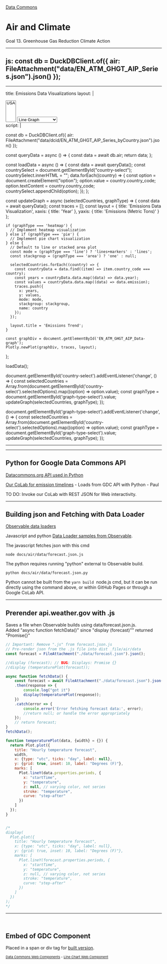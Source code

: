 [Data Commons](../)

# Air and Climate

Goal 13. Greenhouse Gas Reduction Climate Action

---
js:
const db = DuckDBClient.of({ air: FileAttachment("data/EN_ATM_GHGT_AIP_Series.json").json() });
---

---
title: Emissions Data Visualizations
layout: |
  <div>
    <select id="country-select" multiple>
      <option value="USA">USA</option>
      <!-- Add options dynamically using JavaScript -->
    </select>
    <select id="graph-type-select">
      <option value="line">Line Graph</option>
      <option value="heatmap">Heatmap</option>
      <option value="area">Stacked Area Plot</option>
      <option value="pie">Pie Chart</option>
    </select>
    <div id="EN_ATM_GHGT_AIP_Data-graph"></div>
  </div>
script: |
    
  const db = DuckDBClient.of({ air: FileAttachment("data/dcid/EN_ATM_GHGT_AIP_Series_byCountry.json").json() });

  const queryData = async () => {
    const data = await db.air;
    return data;
  };

  const loadData = async () => {
    const data = await queryData();
    const countrySelect = document.getElementById("country-select");
    countrySelect.innerHTML = "";
    data.forEach((country) => {
      const option = document.createElement("option");
      option.value = country.country_code;
      option.textContent = country.country_code;
      countrySelect.appendChild(option);
    });
  };

  const updateGraph = async (selectedCountries, graphType) => {
    const data = await queryData();
    const traces = [];
    const layout = {
      title: 'Emissions Data Visualization',
      xaxis: { title: 'Year' },
      yaxis: { title: 'Emissions (Metric Tons)' }
    };

    if (graphType === 'heatmap') {
      // Implement heatmap visualization
    } else if (graphType === 'pie') {
      // Implement pie chart visualization
    } else {
      // Default to line or stacked area plot
      const mode = (graphType === 'line') ? 'lines+markers' : 'lines';
      const stackgroup = (graphType === 'area') ? 'one' : null;

      selectedCountries.forEach((country) => {
        const countryData = data.find((item) => item.country_code === country);
        const years = countryData.data.map((data) => data.year);
        const values = countryData.data.map((data) => data.emission);
        traces.push({
          x: years,
          y: values,
          mode: mode,
          stackgroup: stackgroup,
          name: country
        });
      });

      layout.title = 'Emissions Trend';
    }

    const graphDiv = document.getElementById('EN_ATM_GHGT_AIP_Data-graph');
    Plotly.newPlot(graphDiv, traces, layout);
  };

  loadData();

  document.getElementById('country-select').addEventListener('change', () => {
    const selectedCountries = Array.from(document.getElementById('country-select').selectedOptions).map((option) => option.value);
    const graphType = document.getElementById('graph-type-select').value;
    updateGraph(selectedCountries, graphType);
  });

  document.getElementById('graph-type-select').addEventListener('change', () => {
    const selectedCountries = Array.from(document.getElementById('country-select').selectedOptions).map((option) => option.value);
    const graphType = document.getElementById('graph-type-select').value;
    updateGraph(selectedCountries, graphType);
  });
  
---










---

## Python for Google Data Commons API

[Datacommons.org API used in Python](https://docs.datacommons.org/api/python/)

[Our CoLab for emission timelines](https://colab.research.google.com/drive/1mZC2Pn4oKau9Sz1Q16_qnOK7Tai09uEo#scrollTo=2gMBtmu1MGfq&line=19&uniqifier=1) - Loads from GDC API with Python - Paul

TO DO: Invoke our CoLab with REST JSON for Web interactivity.

---

## Building json and Fetching with Data Loader

[Observable data loaders](https://observablehq.com/framework/loaders) 

Javascript and python [Data Loader samples from Observable](https://observablehq.com/framework/getting-started#next-steps).

The javascript fetches json with this cmd

	node docs/air/data/forecast.json.js

The python requires running "python" external to Observable build.

	python docs/air/data/forecast.json.py

Python cannot be built from the `yarn build` &nbsp;node.js cmd, but it can be run directly using the command above, or within GitHub Pages or through a Google CoLab API.

---

## Prerender api.weather.gov with .js

Saves a file when Observable builds using data/forecast.json.js.  
Added "async function fetchData()" since "display (forecast)"" returned "Promise{}"

```js
// Important: Remove ".js" from forecast.json.js
// Pre-render json from the .js file into dist _file/air/data
const forecast = FileAttachment("./data/forecast.json").json();

//display (forecast); // BUG: Displays: Promise {}
//display (temperaturePlot(forecast));

async function fetchData() {
    const forecast = await FileAttachment("./data/forecast.json").json()
    .then(response => {
    	console.log("got it")
    	display(temperaturePlot(response));
    })
    .catch(error => {
        console.error('Error fetching forecast data:', error);
        //return null; or handle the error appropriately
    });
    // return forecast;
}
fetchData();

function temperaturePlot(data, {width} = {}) {
  return Plot.plot({
    title: "Hourly temperature forecast",
    width,
    x: {type: "utc", ticks: "day", label: null},
    y: {grid: true, inset: 10, label: "Degrees (F)"},
    marks: [
      Plot.lineY(data.properties.periods, {
        x: "startTime",
        y: "temperature",
        z: null, // varying color, not series
        stroke: "temperature",
        curve: "step-after"
      })
    ]
  });
}


/*
display(
  Plot.plot({
    title: "Hourly temperature forecast",
    x: {type: "utc", ticks: "day", label: null},
    y: {grid: true, inset: 10, label: "Degrees (F)"},
    marks: [
      Plot.lineY(forecast.properties.periods, {
        x: "startTime",
        y: "temperature",
        z: null, // varying color, not series
        stroke: "temperature",
        curve: "step-after"
      })
    ]
  })
);
*/
```
---
<br>

## Embed of GDC Component

Placed in a span or div tag for [built version](../../dist/air/).

<span>
<script src="https://datacommons.org/datacommons.js"></script>
<datacommons-line
  header="Population for USA, India, and China"
  places="country/USA country/IND country/CHN"
  variables="Count_Person"
></datacommons-line>
</span>
<span style="font-size: 11px;">
<a href="https://docs.datacommons.org/api/web_components/">Data Commons Web Components</a> - 
<a href="https://docs.datacommons.org/api/web_components/line">Line Chart Web Component</a>
</span>

